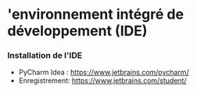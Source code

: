 # 'environnement intégré de développement (IDE)

### Installation de l'IDE

* PyCharm Idea : https://www.jetbrains.com/pycharm/
* Enregistrement: https://www.jetbrains.com/student/

